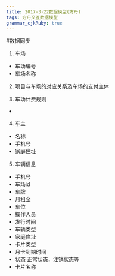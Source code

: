 ```yaml
---
title: 2017-3-22数据模型(方舟)
tags: 方舟交互数据模型
grammar_cjkRuby: true
---
```

#数据同步
1. 车场
* 车场编号
* 车场名称
2. 项目与车场的对应关系及车场的支付主体

3. 车场计费规则
* 
4. 车主
* 名称
* 手机号
* 家庭住址
5. 车辆信息
* 手机号
* 车场id
* 车牌
* 月租金
* 车位
* 操作人员
* 发行时间
* 车辆类型
* 家庭住址
* 卡片类型
* 月卡到期时间
* 状态  正常状态，注销状态等
* 卡片名称